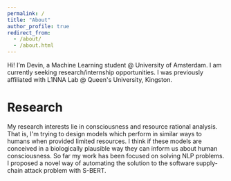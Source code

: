 ```yaml
---
permalink: /
title: "About"
author_profile: true
redirect_from: 
  - /about/
  - /about.html
---
```


Hi! I’m Devin, a Machine Learning student @ University of Amsterdam. I am currently seeking research/internship opportunities. I was previously affiliated with L1NNA Lab @ Queen's University, Kingston.

Research
======
My research interests lie in consciousness and resource rational analysis. That is, I'm trying to design models which perform in similar ways to humans when provided limited resources. I think if these models are conceived in a biologically plausible way they can inform us about human consciousness. So far my work has been focused on solving NLP problems. I proposed a novel way of automating the solution to the software supply-chain attack problem with S-BERT.
